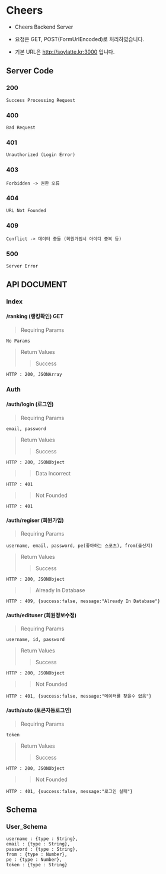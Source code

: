 # Cheers
* Cheers Backend Server

* 요청은 GET, POST(FormUrlEncoded)로 처리하였습니다.

* 기본 URL은 http://soylatte.kr:3000 입니다.

## Server Code
### 200

    Success Processing Request

### 400

    Bad Request

### 401

    Unauthorized (Login Error)

### 403

    Forbidden -> 권한 오류

### 404

    URL Not Founded

### 409

    Conflict -> 데이터 충돌 (회원가입시 아이디 중복 등)

### 500

    Server Error


## API DOCUMENT

### Index
#### /ranking (랭킹확인) GET
>Requiring Params

    No Params

>Return Values
>>Success

    HTTP : 200, JSONArray

### Auth

#### /auth/login (로그인)
>Requiring Params

    email, password

>Return Values
>>Success

    HTTP : 200, JSONObject

>>Data Incorrect

    HTTP : 401

>>Not Founded

    HTTP : 401
    
#### /auth/regiser (회원가입)
>Requiring Params

    username, email, password, pe(좋아하는 스포츠), from(출신지)
    
>Return Values
>>Success

    HTTP : 200, JSONObject 
    
>>Already In Database

    HTTP : 409, {success:false, message:"Already In Database"}
    
#### /auth/edituser (회원정보수정)
>Requiring Params

    username, id, password
    
>Return Values
>>Success
    
    HTTP : 200, JSONObject
    
>>Not Founded

    HTTP : 401, {success:false, message:"데이터를 찾을수 없음"}

#### /auth/auto (토큰자동로그인)
>Requiring Params

    token

>Return Values
>>Success

    HTTP : 200, JSONObject

>>Not Founded

    HTTP : 401, {success:false, message:"로그인 실패"}
    
## Schema
### User_Schema

    username : {type : String},
    email : {type : String},
    password : {type : String},
    from : {type : Number},
    pe : {type : Number},
    token : {type : String}